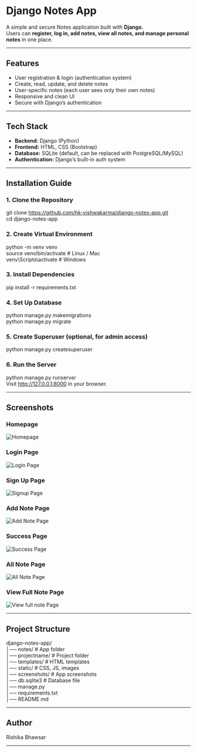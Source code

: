 
#  Django Notes App

A simple and secure Notes application built with **Django**.  
Users can **register, log in, add notes, view all notes, and manage personal notes** in one place.  

---

##  Features
-  User registration & login (authentication system)
-  Create, read, update, and delete notes
-  User-specific notes (each user sees only their own notes)
-  Responsive and clean UI
-  Secure with Django’s authentication

---

##  Tech Stack
- **Backend:** Django (Python)
- **Frontend:** HTML, CSS (Bootstrap)
- **Database:** SQLite (default, can be replaced with PostgreSQL/MySQL)
- **Authentication:** Django’s built-in auth system

---

##  Installation Guide

### 1. Clone the Repository

git clone https://github.com/hk-vishwakarma/django-notes-app.git  
cd django-notes-app

### 2. Create Virtual Environment
python -m venv venv  
source venv/bin/activate   # Linux / Mac  
venv\Scripts\activate      # Windows  


### 3. Install Dependencies
pip install -r requirements.txt


### 4. Set Up Database
python manage.py makemigrations  
python manage.py migrate


### 5. Create Superuser (optional, for admin access)
python manage.py createsuperuser


### 6. Run the Server
python manage.py runserver  
Visit  http://127.0.0.1:8000 in your browser.

---

## Screenshots

### Homepage
![Homepage](screenshots/screenshots/home_page.jpg)


### Login Page
![Login Page](screenshots/screenshots/login_page.jpg)

### Sign Up Page
![Signup Page](screenshots/screenshots/sign_up.jpg)

### Add Note Page
![Add Note Page](screenshots/screenshots/add_note.jpg)

### Success Page
![Success Page](screenshots/screenshots/success_msg_page.jpg)

### All Note Page
![All Note Page](screenshots/all_note.jpg)

### View Full Note Page
![View full note Page](screenshots/view_full_note.jpg)

---

## Project Structure
django-notes-app/  
│── notes/                # App folder  
│── projectname/          # Project folder  
│── templates/            # HTML templates  
│── static/               # CSS, JS, images  
│── screenshots/          # App screenshots  
│── db.sqlite3            # Database file  
│── manage.py  
│── requirements.txt  
│── README.md  

---

## Author
Rishika Bhawsar

---